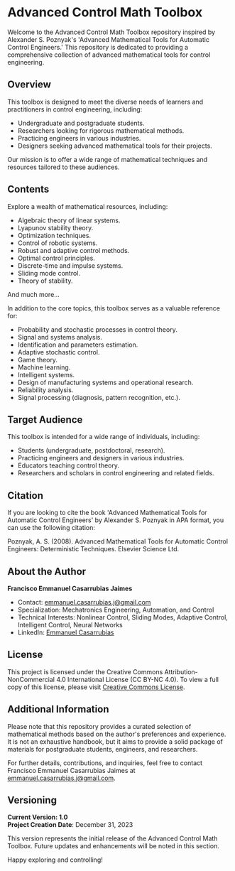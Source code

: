 
# Advanced Control Math Toolbox

Welcome to the Advanced Control Math Toolbox repository inspired by Alexander S. Poznyak's 'Advanced Mathematical Tools for Automatic Control Engineers.' This repository is dedicated to providing a comprehensive collection of advanced mathematical tools for control engineering.

## Overview

This toolbox is designed to meet the diverse needs of learners and practitioners in control engineering, including:

- Undergraduate and postgraduate students.
- Researchers looking for rigorous mathematical methods.
- Practicing engineers in various industries.
- Designers seeking advanced mathematical tools for their projects.

Our mission is to offer a wide range of mathematical techniques and resources tailored to these audiences.

## Contents

Explore a wealth of mathematical resources, including:

- Algebraic theory of linear systems.
- Lyapunov stability theory.
- Optimization techniques.
- Control of robotic systems.
- Robust and adaptive control methods.
- Optimal control principles.
- Discrete-time and impulse systems.
- Sliding mode control.
- Theory of stability.

And much more...

In addition to the core topics, this toolbox serves as a valuable reference for:

- Probability and stochastic processes in control theory.
- Signal and systems analysis.
- Identification and parameters estimation.
- Adaptive stochastic control.
- Game theory.
- Machine learning.
- Intelligent systems.
- Design of manufacturing systems and operational research.
- Reliability analysis.
- Signal processing (diagnosis, pattern recognition, etc.).

## Target Audience

This toolbox is intended for a wide range of individuals, including:

- Students (undergraduate, postdoctoral, research).
- Practicing engineers and designers in various industries.
- Educators teaching control theory.
- Researchers and scholars in control engineering and related fields.

## Citation

If you are looking to cite the book 'Advanced Mathematical Tools for Automatic Control Engineers' by Alexander S. Poznyak in APA format, you can use the following citation:

Poznyak, A. S. (2008). Advanced Mathematical Tools for Automatic Control Engineers: Deterministic Techniques. Elsevier Science Ltd.

## About the Author

**Francisco Emmanuel Casarrubias Jaimes**  
- Contact: emmanuel.casarrubias.j@gmail.com
- Specialization: Mechatronics Engineering, Automation, and Control
- Technical Interests: Nonlinear Control, Sliding Modes, Adaptive Control, Intelligent Control, Neural Networks
- LinkedIn: [Emmanuel Casarrubias](https://linkedin.com/in/emmanuel-casarrubias-aa0682143)

## License

This project is licensed under the Creative Commons Attribution-NonCommercial 4.0 International License (CC BY-NC 4.0). To view a full copy of this license, please visit [Creative Commons License](http://creativecommons.org/licenses/by-nc/4.0/).

## Additional Information

Please note that this repository provides a curated selection of mathematical methods based on the author's preferences and experience. It is not an exhaustive handbook, but it aims to provide a solid package of materials for postgraduate students, engineers, and researchers.

For further details, contributions, and inquiries, feel free to contact Francisco Emmanuel Casarrubias Jaimes at emmanuel.casarrubias.j@gmail.com.

## Versioning

**Current Version: 1.0**  
**Project Creation Date**: December 31, 2023

This version represents the initial release of the Advanced Control Math Toolbox. Future updates and enhancements will be noted in this section.

Happy exploring and controlling!
